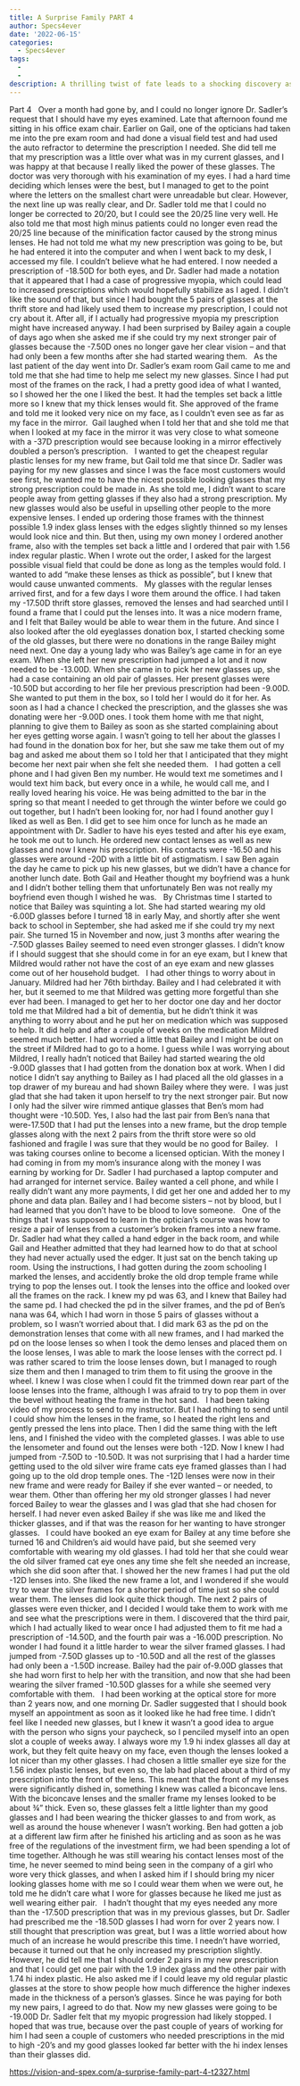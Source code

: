 ```yaml
---
title: A Surprise Family PART 4
author: Specs4ever
date: '2022-06-15'
categories:
  - Specs4ever
tags:
  - 
  - 
description: A thrilling twist of fate leads to a shocking discovery as the protagonist's prescription takes a drastic turn.
---
```

Part 4
 
Over a month had gone by, and I could no longer ignore Dr. Sadler’s request that I should have my eyes examined. Late that afternoon found me sitting in his office exam chair. Earlier on Gail, one of the opticians had taken me into the pre exam room and had done a visual field test and had used the auto refractor to determine the prescription I needed. She did tell me that my prescription was a little over what was in my current glasses, and I was happy at that because I really liked the power of these glasses. The doctor was very thorough with his examination of my eyes. I had a hard time deciding which lenses were the best, but I managed to get to the point where the letters on the smallest chart were unreadable but clear. However, the next line up was really clear, and Dr. Sadler told me that I could no longer be corrected to 20/20, but I could see the 20/25 line very well. He also told me that most high minus patients could no longer even read the 20/25 line because of the minification factor caused by the strong minus lenses. He had not told me what my new prescription was going to be, but he had entered it into the computer and when I went back to my desk, I accessed my file. I couldn’t believe what he had entered. I now needed a prescription of -18.50D for both eyes, and Dr. Sadler had made a notation that it appeared that I had a case of progressive myopia, which could lead to increased prescriptions which would hopefully stabilize as I aged. I didn’t like the sound of that, but since I had bought the 5 pairs of glasses at the thrift store and had likely used them to increase my prescription, I could not cry about it. After all, if I actually had progressive myopia my prescription might have increased anyway. I had been surprised by Bailey again a couple of days ago when she asked me if she could try my next stronger pair of glasses because the -7.50D ones no longer gave her clear vision – and that had only been a few months after she had started wearing them.
 
As the last patient of the day went into Dr. Sadler’s exam room Gail came to me and told me that she had time to help me select my new glasses. Since I had put most of the frames on the rack, I had a pretty good idea of what I wanted, so I showed her the one I liked the best. It had the temples set back a little more so I knew that my thick lenses would fit. She approved of the frame and told me it looked very nice on my face, as I couldn’t even see as far as my face in the mirror.  Gail laughed when I told her that and she told me that when I looked at my face in the mirror it was very close to what someone with a -37D prescription would see because looking in a mirror effectively doubled a person’s prescription.
 
I wanted to get the cheapest regular plastic lenses for my new frame, but Gail told me that since Dr. Sadler was paying for my new glasses and since I was the face most customers would see first, he wanted me to have the nicest possible looking glasses that my strong prescription could be made in. As she told me, I didn’t want to scare people away from getting glasses if they also had a strong prescription. My new glasses would also be useful in upselling other people to the more expensive lenses. I ended up ordering those frames with the thinnest possible 1.9 index glass lenses with the edges slightly thinned so my lenses would look nice and thin. But then, using my own money I ordered another frame, also with the temples set back a little and I ordered that pair with 1.56 index regular plastic. When I wrote out the order, I asked for the largest possible visual field that could be done as long as the temples would fold. I wanted to add “make these lenses as thick as possible”, but I knew that would cause unwanted comments.
 
My glasses with the regular lenses arrived first, and for a few days I wore them around the office. I had taken my -17.50D thrift store glasses, removed the lenses and had searched until I found a frame that I could put the lenses into. It was a nice modern frame, and I felt that Bailey would be able to wear them in the future. And since I also looked after the old eyeglasses donation box, I started checking some of the old glasses, but there were no donations in the range Bailey might need next. One day a young lady who was Bailey’s age came in for an eye exam. When she left her new prescription had jumped a lot and it now needed to be -13.00D. When she came in to pick her new glasses up, she had a case containing an old pair of glasses. Her present glasses were -10.50D but according to her file her previous prescription had been -9.00D. She wanted to put them in the box, so I told her I would do it for her. As soon as I had a chance I checked the prescription, and the glasses she was donating were her -9.00D ones. I took them home with me that night, planning to give them to Bailey as soon as she started complaining about her eyes getting worse again. I wasn’t going to tell her about the glasses I had found in the donation box for her, but she saw me take them out of my bag and asked me about them so I told her that I anticipated that they might become her next pair when she felt she needed them.
 
I had gotten a cell phone and I had given Ben my number. He would text me sometimes and I would text him back, but every once in a while, he would call me, and I really loved hearing his voice. He was being admitted to the bar in the spring so that meant I needed to get through the winter before we could go out together, but I hadn’t been looking for, nor had I found another guy I liked as well as Ben. I did get to see him once for lunch as he made an appointment with Dr. Sadler to have his eyes tested and after his eye exam, he took me out to lunch. He ordered new contact lenses as well as new glasses and now I knew his prescription. His contacts were -16.50 and his glasses were around -20D with a little bit of astigmatism. I saw Ben again the day he came to pick up his new glasses, but we didn’t have a chance for another lunch date. Both Gail and Heather thought my boyfriend was a hunk and I didn’t bother telling them that unfortunately Ben was not really my boyfriend even though I wished he was.
 
By Christmas time I started to notice that Bailey was squinting a lot. She had started wearing my old -6.00D glasses before I turned 18 in early May, and shortly after she went back to school in September, she had asked me if she could try my next pair. She turned 15 in November and now, just 3 months after wearing the -7.50D glasses Bailey seemed to need even stronger glasses. I didn’t know if I should suggest that she should come in for an eye exam, but I knew that Mildred would rather not have the cost of an eye exam and new glasses come out of her household budget.
 
I had other things to worry about in January. Mildred had her 76th birthday. Bailey and I had celebrated it with her, but it seemed to me that Mildred was getting more forgetful than she ever had been. I managed to get her to her doctor one day and her doctor told me that Mildred had a bit of dementia, but he didn’t think it was anything to worry about and he put her on medication which was supposed to help. It did help and after a couple of weeks on the medication Mildred seemed much better. I had worried a little that Bailey and I might be out on the street if Mildred had to go to a home. I guess while I was worrying about Mildred, I really hadn’t noticed that Bailey had started wearing the old -9.00D glasses that I had gotten from the donation box at work. When I did notice I didn’t say anything to Bailey as I had placed all the old glasses in a top drawer of my bureau and had shown Bailey where they were.  I was just glad that she had taken it upon herself to try the next stronger pair. But now I only had the silver wire rimmed antique glasses that Ben’s mom had thought were -10.50D. Yes, I also had the last pair from Ben’s nana that were-17.50D that I had put the lenses into a new frame, but the drop temple glasses along with the next 2 pairs from the thrift store were so old fashioned and fragile I was sure that they would be no good for Bailey.
 
I was taking courses online to become a licensed optician. With the money I had coming in from my mom’s insurance along with the money I was earning by working for Dr. Sadler I had purchased a laptop computer and had arranged for internet service. Bailey wanted a cell phone, and while I really didn’t want any more payments, I did get her one and added her to my phone and data plan. Bailey and I had become sisters – not by blood, but I had learned that you don’t have to be blood to love someone.
 
One of the things that I was supposed to learn in the optician’s course was how to resize a pair of lenses from a customer’s broken frames into a new frame. Dr. Sadler had what they called a hand edger in the back room, and while Gail and Heather admitted that they had learned how to do that at school they had never actually used the edger. It just sat on the bench taking up room. Using the instructions, I had gotten during the zoom schooling I marked the lenses, and accidently broke the old drop temple frame while trying to pop the lenses out. I took the lenses into the office and looked over all the frames on the rack. I knew my pd was 63, and I knew that Bailey had the same pd. I had checked the pd in the silver frames, and the pd of Ben’s nana was 64, which I had worn in those 5 pairs of glasses without a problem, so I wasn’t worried about that. I did mark 63 as the pd on the demonstration lenses that come with all new frames, and I had marked the pd on the loose lenses so when I took the demo lenses and placed them on the loose lenses, I was able to mark the loose lenses with the correct pd. I was rather scared to trim the loose lenses down, but I managed to rough size them and then I managed to trim them to fit using the groove in the wheel. I knew I was close when I could fit the trimmed down rear part of the loose lenses into the frame, although I was afraid to try to pop them in over the bevel without heating the frame in the hot sand.
 
I had been taking video of my process to send to my instructor. But I had nothing to send until I could show him the lenses in the frame, so I heated the right lens and gently pressed the lens into place. Then I did the same thing with the left lens, and I finished the video with the completed glasses. I was able to use the lensometer and found out the lenses were both -12D. Now I knew I had jumped from -7.50D to -10.50D. It was not surprising that I had a harder time getting used to the old silver wire frame cats eye framed glasses than I had going up to the old drop temple ones. The -12D lenses were now in their new frame and were ready for Bailey if she ever wanted – or needed, to wear them. Other than offering her my old stronger glasses I had never forced Bailey to wear the glasses and I was glad that she had chosen for herself. I had never even asked Bailey if she was like me and liked the thicker glasses, and if that was the reason for her wanting to have stronger glasses.
 
I could have booked an eye exam for Bailey at any time before she turned 16 and Children’s aid would have paid, but she seemed very comfortable with wearing my old glasses. I had told her that she could wear the old silver framed cat eye ones any time she felt she needed an increase, which she did soon after that. I showed her the new frames I had put the old -12D lenses into. She liked the new frame a lot, and I wondered if she would try to wear the silver frames for a shorter period of time just so she could wear them. The lenses did look quite thick though. The next 2 pairs of glasses were even thicker, and I decided I would take them to work with me and see what the prescriptions were in them. I discovered that the third pair, which I had actually liked to wear once I had adjusted them to fit me had a prescription of -14.50D, and the fourth pair was a -16.00D prescription. No wonder I had found it a little harder to wear the silver framed glasses. I had jumped from -7.50D glasses up to -10.50D and all the rest of the glasses had only been a -1.50D increase. Bailey had the pair of-9.00D glasses that she had worn first to help her with the transition, and now that she had been wearing the silver framed -10.50D glasses for a while she seemed very comfortable with them.
 
I had been working at the optical store for more than 2 years now, and one morning Dr. Sadler suggested that I should book myself an appointment as soon as it looked like he had free time. I didn’t feel like I needed new glasses, but I knew it wasn’t a good idea to argue with the person who signs your paycheck, so I penciled myself into an open slot a couple of weeks away. I always wore my 1.9 hi index glasses all day at work, but they felt quite heavy on my face, even though the lenses looked a lot nicer than my other glasses. I had chosen a little smaller eye size for the 1.56 index plastic lenses, but even so, the lab had placed about a third of my prescription into the front of the lens. This meant that the front of my lenses were significantly dished in, something I knew was called a biconcave lens. With the biconcave lenses and the smaller frame my lenses looked to be about ¾” thick. Even so, these glasses felt a little lighter than my good glasses and I had been wearing the thicker glasses to and from work, as well as around the house whenever I wasn’t working. Ben had gotten a job at a different law firm after he finished his articling and as soon as he was free of the regulations of the investment firm, we had been spending a lot of time together. Although he was still wearing his contact lenses most of the time, he never seemed to mind being seen in the company of a girl who wore very thick glasses, and when I asked him if I should bring my nicer looking glasses home with me so I could wear them when we were out, he told me he didn’t care what I wore for glasses because he liked me just as well wearing either pair.
 
I hadn’t thought that my eyes needed any more than the -17.50D prescription that was in my previous glasses, but Dr. Sadler had prescribed me the -18.50D glasses I had worn for over 2 years now. I still thought that prescription was great, but I was a little worried about how much of an increase he would prescribe this time. I needn’t have worried, because it turned out that he only increased my prescription slightly. However, he did tell me that I should order 2 pairs in my new prescription and that I could get one pair with the 1.9 index glass and the other pair with 1.74 hi index plastic. He also asked me if I could leave my old regular plastic glasses at the store to show people how much difference the higher indexes made in the thickness of a person’s glasses. Since he was paying for both my new pairs, I agreed to do that. Now my new glasses were going to be -19.00D Dr. Sadler felt that my myopic progression had likely stopped. I hoped that was true, because over the past couple of years of working for him I had seen a couple of customers who needed prescriptions in the mid to high -20’s and my good glasses looked far better with the hi index lenses than their glasses did.

https://vision-and-spex.com/a-surprise-family-part-4-t2327.html